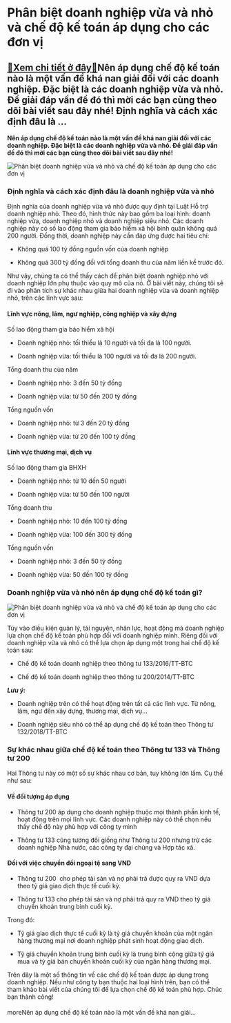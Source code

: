 Phân biệt doanh nghiệp vừa và nhỏ và chế độ kế toán áp dụng cho các đơn vị
==========================================================================

[:gift:Xem chi tiết ở đây:gift:](https://hddtvn.com/phan-biet-doanh-nghiep-vua-va-nho-va-che-do-ke-toan-ap-dung-cho-cac-don-vi/)Nên áp dụng chế độ kế toán nào là một vấn đề khá nan giải đối với các doanh nghiệp. Đặc biệt là các doanh nghiệp vừa và nhỏ. Để giải đáp vấn đề đó thì mời các bạn cùng theo dõi bài viết sau đây nhé! Định nghĩa và cách xác định đâu là …
-------------------------------------------------------------------------------------------------------------------------------------------------------------------------------------------------------------------------------------------

**Nên áp dụng chế độ kế toán nào là một vấn đề khá nan giải đối với các doanh nghiệp. Đặc biệt là các doanh nghiệp vừa và nhỏ. Để giải đáp vấn đề đó thì mời các bạn cùng theo dõi bài viết sau đây nhé!**


![Phân biệt doanh nghiệp vừa và nhỏ và chế độ kế toán áp dụng cho các đơn vị](https://hddtvn.com/wp-content/uploads/2021/01/tbl_news_1484364270.png "Phân biệt doanh nghiệp vừa và nhỏ và chế độ kế toán áp dụng cho các đơn vị")


### **Định nghĩa và cách xác định đâu là doanh nghiệp vừa và nhỏ**


Định nghĩa của doanh nghiệp vừa và nhỏ được quy định tại Luật Hỗ trợ doanh nghiệp nhỏ. Theo đó, hình thức này bao gồm ba loại hình: doanh nghiệp vừa, doanh nghiệp nhỏ và doanh nghiệp siêu nhỏ. Các doanh nghiệp này có số lao động tham gia bảo hiểm xã hội bình quân không quá 200 người. Đồng thời, doanh nghiệp này cần đáp ứng được hai tiêu chí:




* Không quá 100 tỷ đồng nguồn vốn của doanh nghiệp

* Không quá 300 tỷ đồng đối với tổng doanh thu của năm liền kề trước đó.



Như vậy, chúng ta có thể thấy cách để phân biệt doanh nghiệp nhỏ với doanh nghiệp lớn phụ thuộc vào quy mô của nó. Ở bài viết này, chúng tôi sẽ đi vào phân tích sự khác nhau giữa hai doanh nghiệp vừa và doanh nghiệp nhỏ, trên các lĩnh vực sau:


#### **Lĩnh vực nông, lâm, ngư nghiệp, công nghiệp và xây dựng**


Số lao động tham gia bảo hiểm xã hội




* Doanh nghiệp nhỏ: tối thiểu là 10 người và tối đa là 100 người.

* Doanh nghiệp vừa: tối thiểu là 100 người và tối đa là 200 người.



Tổng doanh thu của năm




* Doanh nghiệp nhỏ: 3 đến 50 tỷ đồng

* Doanh nghiệp vừa: từ 50 đến 200 tỷ đồng



Tổng nguồn vốn 




* Doanh nghiệp nhỏ: từ 3 đến 20 tỷ đồng

* Doanh nghiệp vừa: từ 20 đến 100 tỷ đồng



#### **Lĩnh vực thương mại, dịch vụ**


Số lao động tham gia BHXH




* Doanh nghiệp nhỏ: từ 10 đến 50 người

* Doanh nghiệp vừa: từ 50 đến 100 người



Tổng doanh thu




* Doanh nghiệp nhỏ: 10 đến 100 tỷ đồng

* Doanh nghiệp vừa: 100 đến 300 tỷ đồng



Tổng nguồn vốn




* Doanh nghiệp nhỏ: 3 đến 50 tỷ đồng

* Doanh nghiệp vừa: 50 đến 100 tỷ đồng



### **Doanh nghiệp vừa và nhỏ nên áp dụng chế độ kế toán gì?**


![Phân biệt doanh nghiệp vừa và nhỏ và chế độ kế toán áp dụng cho các đơn vị](https://hddtvn.com/wp-content/uploads/2021/01/du-toan_1406110117.jpg "Phân biệt doanh nghiệp vừa và nhỏ và chế độ kế toán áp dụng cho các đơn vị")


Tùy vào điều kiện quản lý, tài nguyên, nhân lực, hoạt động mà doanh nghiệp lựa chọn chế độ kế toán phù hợp đối với doanh nghiệp mình. Riêng đối với doanh nghiệp vừa và nhỏ có thể lựa chọn áp dụng một trong hai chế độ kế toán sau:




* Chế độ kế toán doanh nghiệp theo thông tư 133/2016/TT-BTC

* Chế độ kế toán doanh nghiệp theo thông tư 200/2014/TT-BTC



***Lưu ý:*** 




* Doanh nghiệp trên có thể hoạt động trên tất cả các lĩnh vực. Từ nông, lâm, ngư đến xây dựng, thương mại, dịch vụ…

* Doanh nghiệp siêu nhỏ có thể áp dụng chế độ kế toán theo Thông tư 132/2018/TT-BTC



### **Sự khác nhau giữa chế độ kế toán theo Thông tư 133 và Thông tư 200**


Hai Thông tư này có một số sự khác nhau cơ bản, tuy không lớn lắm. Cụ thể như sau:


#### **Về đối tượng áp dụng**




* Thông tư 200 áp dụng cho doanh nghiệp thuộc mọi thành phần kinh tế, hoạt động trên mọi lĩnh vực. Các doanh nghiệp này có thể chọn nếu thấy chế độ này phù hợp với công ty mình

* Thông tư 133 cũng tương đối giống như Thông tư 200 nhưng trừ các doanh nghiệp Nhà nước, các công ty đại chúng và Hợp tác xã.



#### **Đối với việc chuyển đổi ngoại tệ sang VND**




* Thông tư 200  cho phép tài sản và nợ phải trả được quy ra VND dựa theo tỷ giá giao dịch thực tế cuối kỳ. 

* Thông tư 133 cho phép tài sản và nợ phải trả quy ra VND theo tỷ giá chuyển khoản trung bình cuối kỳ.



Trong đó: 




* Tỷ giá giao dịch thực tế cuối kỳ là tỷ giá chuyển khoản của một ngân hàng thương mại nơi doanh nghiệp phát sinh hoạt động giao dịch.

* Tỷ giá chuyển khoản trung bình cuối kỳ là trung bình cộng giữa tỷ giá mua và tỷ giá bán chuyển khoản cuối kỳ của ngân hàng thương mại.



Trên đây là một số thông tin về các chế độ kế toán được áp dụng trong doanh nghiệp. Nếu như công ty bạn thuộc hai loại hình trên, bạn có thể tham khảo bài viết của chúng tôi để lựa chọn chế độ kế toán phù hợp. Chúc bạn thành công!


#### 


moreNên áp dụng chế độ kế toán nào là một vấn đề khá nan giải…

